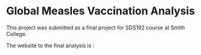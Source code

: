 # Global Measles Vaccination Analysis
This project was submitted as a final project for SDS192 course at Smith College.

The website to the final analysis is : 
